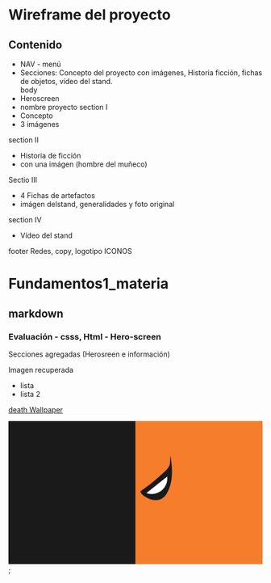 # Wireframe del proyecto

## Contenido
- NAV - menú
 - Secciones: Concepto del proyecto con imágenes, Historia ficción, fichas de objetos, vídeo del stand.   
body
- Heroscreen
 - nombre proyecto
 section I
- Concepto
 - 3 imágenes
 
 section II
- Historia de ficción
 -  con una imágen (hombre del muñeco)
 
 Sectio III
- 4 Fichas de artefactos
 - imágen delstand, generalidades y foto original
 
 section IV
 - Vídeo del stand
 
footer 
Redes, copy, logotipo ICONOS





# Fundamentos1_materia
## markdown
### Evaluación - csss, Html - Hero-screen
Secciones agregadas (Herosreen e información)


Imagen recuperada

- lista
- lista 2




<!--### tre-->

<!--#### hgfdfd-->


[death Wallpaper](https://www.pinterest.es/pin/566468459353882899/)

![](img/death.jpg);






